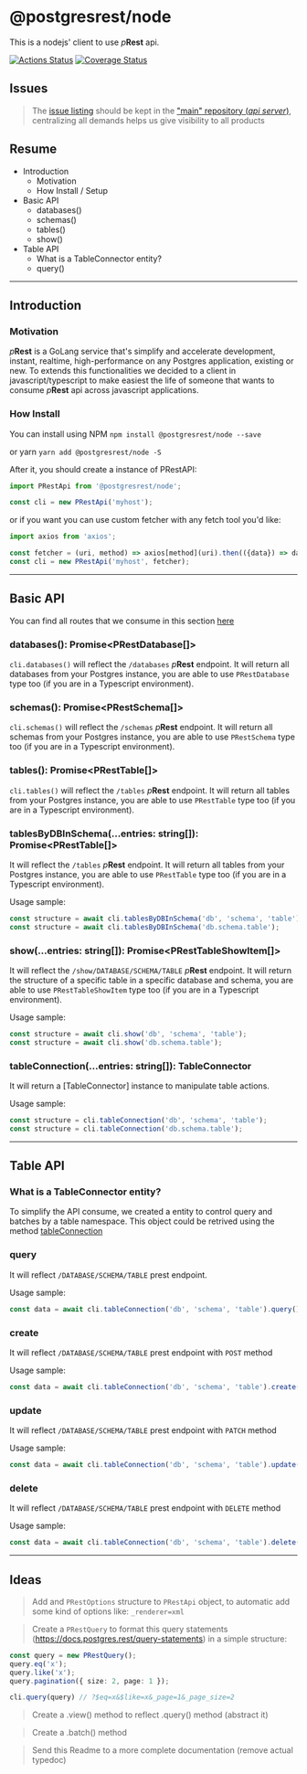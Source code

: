 # @postgresrest/node
This is a nodejs' client to use _p_**Rest** api.

[![Actions Status](https://github.com/prest/prest-node/workflows/Test,%20Build%20and%20Deploy/badge.svg)](https://github.com/prest/prest-node/actions) [![Coverage Status](https://coveralls.io/repos/github/prest/prest-node/badge.svg?branch=master)](https://coveralls.io/github/prest/prest-node?branch=master)

## Issues

> The [issue listing](https://github.com/prest/prest/issues?q=is%3Aissue+is%3Aopen+label%3Aclient%2Fnode) should be kept in the ["main" repository (_api server_)](https://github.com/prest/prest), centralizing all demands helps us give visibility to all products


## Resume
- Introduction
  - Motivation
  - How Install / Setup
- Basic API
  - databases()
  - schemas()
  - tables()
  - show()
- Table API
  - What is a TableConnector entity?
  - query()


-------------------


## Introduction
### Motivation
_p_**Rest** is a GoLang service that's simplify and accelerate development, instant, realtime, high-performance on any Postgres application, existing or new. To extends this functionalities we decided to a client in javascript/typescript to make easiest the life of someone that wants to consume _p_**Rest** api across javascript applications.

### How Install
You can install using NPM
`npm install @postgresrest/node --save`

or yarn
`yarn add @postgresrest/node -S`

After it, you should create a instance of PRestAPI:
```typescript
import PRestApi from '@postgresrest/node';

const cli = new PRestApi('myhost');
```

or if you want you can use custom fetcher with any fetch tool you'd like:

```typescript
import axios from 'axios';

const fetcher = (uri, method) => axios[method](uri).then(({data}) => data);
const cli = new PRestApi('myhost', fetcher);
```

-------------------



## Basic API
You can find all routes that we consume in this section [here](https://docs.postgres.rest/query-statements/#select---get)

### databases(): Promise<PRestDatabase[]>
`cli.databases()` will reflect the `/databases` _p_**Rest** endpoint. It will return all databases from your Postgres instance, you are able to use `PRestDatabase` type too (if you are in a Typescript environment).

### schemas(): Promise<PRestSchema[]>
`cli.schemas()` will reflect the `/schemas` _p_**Rest** endpoint. It will return all schemas from your Postgres instance, you are able to use `PRestSchema` type too (if you are in a Typescript environment).

### tables(): Promise<PRestTable[]>
`cli.tables()` will reflect the `/tables` _p_**Rest** endpoint. It will return all tables from your Postgres instance, you are able to use `PRestTable` type too (if you are in a Typescript environment).

### tablesByDBInSchema(...entries: string[]): Promise<PRestTable[]>
It will reflect the `/tables` _p_**Rest** endpoint. It will return all tables from your Postgres instance, you are able to use `PRestTable` type too (if you are in a Typescript environment).

Usage sample:
```typescript
const structure = await cli.tablesByDBInSchema('db', 'schema', 'table');
const structure = await cli.tablesByDBInSchema('db.schema.table');
```

### show(...entries: string[]): Promise<PRestTableShowItem[]>
It will reflect the `/show/DATABASE/SCHEMA/TABLE` _p_**Rest** endpoint. It will return the structure of a specific table in a specific database and schema, you are able to use `PRestTableShowItem` type too (if you are in a Typescript environment).

Usage sample:
```typescript
const structure = await cli.show('db', 'schema', 'table');
const structure = await cli.show('db.schema.table');
```

### tableConnection<T>(...entries: string[]): TableConnector<T>
It will return a [TableConnector] instance to manipulate table actions.

Usage sample:
```typescript
const structure = cli.tableConnection('db', 'schema', 'table');
const structure = cli.tableConnection('db.schema.table');
```


-------------------


## Table API
### What is a TableConnector entity?
To simplify the API consume, we created a entity to control query and batches by a table namespace. This object could be retrived using the method [tableConnection]()

### query
It will reflect `/DATABASE/SCHEMA/TABLE` prest endpoint.

Usage sample:
```typescript
const data = await cli.tableConnection('db', 'schema', 'table').query();
```

### create
It will reflect `/DATABASE/SCHEMA/TABLE` prest endpoint with `POST` method

Usage sample:
```typescript
const data = await cli.tableConnection('db', 'schema', 'table').create({ foo: 'bar' });
```

### update
It will reflect `/DATABASE/SCHEMA/TABLE` prest endpoint with `PATCH` method

Usage sample:
```typescript
const data = await cli.tableConnection('db', 'schema', 'table').update('myid', { foo: 'fizz' });
```

### delete
It will reflect `/DATABASE/SCHEMA/TABLE` prest endpoint with `DELETE` method

Usage sample:
```typescript
const data = await cli.tableConnection('db', 'schema', 'table').delete('myid');
```

-------------------


## Ideas

> Add and `PRestOptions` structure to `PRestApi` object, to automatic add some kind of options like: `_renderer=xml`

> Create a `PRestQuery` to format this query statements (https://docs.postgres.rest/query-statements) in a simple structure:

```typescript
const query = new PRestQuery();
query.eq('x');
query.like('x');
query.pagination({ size: 2, page: 1 });

cli.query(query) // ?$eq=x&$like=x&_page=1&_page_size=2

```

> Create a .view() method to reflect .query() method (abstract it)

> Create a .batch() method

> Send this Readme to a more complete documentation (remove actual typedoc)

